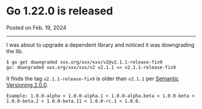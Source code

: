 # Go 1.22.0 is released

Posted on Feb. 19, 2024

---

I was about to upgrade a dependent library and noticed it was downgrading the lib.

```shell
$ go get downgraded xxx.org/xxx/xxx/v2@v2.1.1-release-fix9
go: downgraded xxx.org/xxx/xxx/v2 v2.1.1 => v2.1.1-release-fix9
```

It finds the tag `v2.1.1-release-fix9` is older than `v2.1.1` per [Semantic Versioning 2.0.0](https://semver.org/#spec-item-11).

```text
Example: 1.0.0-alpha < 1.0.0-alpha.1 < 1.0.0-alpha.beta < 1.0.0-beta < 1.0.0-beta.2 < 1.0.0-beta.11 < 1.0.0-rc.1 < 1.0.0.
```